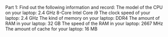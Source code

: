 Part 1:
Find out the following information and record:
The model of the CPU on your laptop: 			2.4 GHz 8-Core Intel Core i9
The clock speed of your laptop:				    2.4 GHz
The kind of memory on your laptop:				DDR4
The amount of RAM in your laptop:				32 GB
The speed of the RAM in your laptop:			2667 MHz
The amount of cache for your laptop:			16 MB




